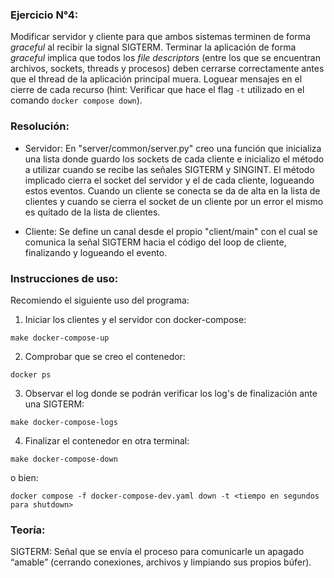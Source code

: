 ### Ejercicio N°4:
Modificar servidor y cliente para que ambos sistemas terminen de forma _graceful_ al recibir la signal SIGTERM. Terminar la aplicación de forma _graceful_ implica que todos los _file descriptors_ (entre los que se encuentran archivos, sockets, threads y procesos) deben cerrarse correctamente antes que el thread de la aplicación principal muera. Loguear mensajes en el cierre de cada recurso (hint: Verificar que hace el flag `-t` utilizado en el comando `docker compose down`).

### Resolución:

* Servidor: En "server/common/server.py" creo una función que inicializa una lista donde guardo los sockets de cada cliente e inicializo el método a utilizar cuando se recibe las señales SIGTERM y SINGINT. El método implicado cierra el socket del servidor y el de cada cliente, logueando estos eventos. Cuando un cliente se conecta se da de alta en la lista de clientes y cuando se cierra el socket de un cliente por un error el mismo es quitado de la lista de clientes.

* Cliente: Se define un canal desde el propio "client/main" con el cual se comunica la señal SIGTERM hacia el código del loop de cliente, finalizando y logueando el evento.

### Instrucciones de uso:

Recomiendo el siguiente uso del programa:

1)  Iniciar los clientes y el servidor con docker-compose:
```
make docker-compose-up
```
2) Comprobar que se creo el contenedor:
```
docker ps
```
3) Observar el log donde se podrán verificar los log's de finalización ante una SIGTERM:
```
make docker-compose-logs
```
4) Finalizar el contenedor en otra terminal:
```
make docker-compose-down
```
o bien:
```
docker compose -f docker-compose-dev.yaml down -t <tiempo en segundos para shutdown>
```

### Teoría:

SIGTERM: Señal que se envía el proceso para comunicarle un apagado “amable” (cerrando conexiones, archivos y limpiando sus propios búfer).
